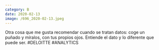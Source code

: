 ```yaml
--- 
category: B 
date: 2020-02-13 
image: /696_2020-02-13.jpeg 
--- 
```


Otra cosa que me gusta recomendar cuando se tratan datos: coge un puñado y míralos, con tus propios ojos. Entiende el dato y lo diferente que puede ser. #DELOITTE #ANALYTICS